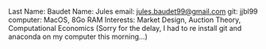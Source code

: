 Last Name: Baudet
Name: Jules
email: jules.baudet99@gmail.com
git: jjbl99
computer: MacOS, 8Go RAM
Interests: Market Design, Auction Theory, Computational Economics
(Sorry for the delay, I had to re install git and anaconda on my computer this morning...)
